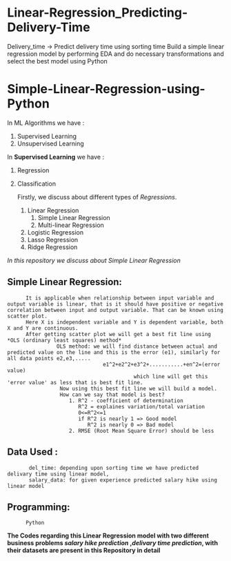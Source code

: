 # Linear-Regression_Predicting-Delivery-Time
Delivery_time -> Predict delivery time using sorting time 
Build a simple linear regression model by performing EDA and do necessary transformations and select the best model using Python



# Simple-Linear-Regression-using-Python
 
 In ML Algorithms we have :
1. Supervised Learning
2. Unsupervised Learning


In **Supervised Learning** we have :
1. Regression
2. Classification

     Firstly, we discuss about different types of *Regressions*.
      1. Linear Regression
          1. Simple Linear Regression
          2. Multi-linear Regression
      2. Logistic Regression
      3. Lasso Regression 
      4. Ridge Regression
     
     
 *In this repository we discuss about Simple Linear Regression*
 
 ## Simple Linear Regression:
 
          It is applicable when relationship between input variable and output variable is linear, that is it should have positive or negative correlation between input and output variable. That can be known using scatter plot.
          Here X is independent variable and Y is dependent variable, both X and Y are continuous.
          After getting scatter plot we will get a best fit line using *OLS (ordinary least squares) method*
                    OLS method: we will find distance between actual and predicted value on the line and this is the error (e1), similarly for all data points e2,e3,.....
                                   e1^2+e2^2+e3^2+...........+en^2=(error value)
                                             which line will get this 'error value' as less that is best fit line.
                     Now using this best fit line we will build a model.
                     How can we say that model is best?
                        1. R^2 - coefficient of determination
                           R^2 = explaines variation/total variation
                           0<=R^2<=1
                           if R^2 is nearly 1 => Good model
                              R^2 is nearly 0 => Bad model
                        2. RMSE (Root Mean Square Error) should be less 
 
 


## Data Used :
           del_time: depending upon sorting time we have predicted delivary time using linear model,
           salary_data: for given experience predicted salary hike using linear model
          
## Programming: 
          Python
 
 
**The Codes regarding this Linear Regression model with two different business problems *salary hike prediction* ,*delivary time prediction*,  with their datasets are present in this Repository in detail**
          

